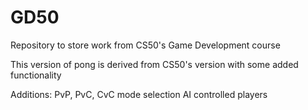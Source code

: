 # GD50
Repository to store work from CS50's Game Development course

This version of pong is derived from CS50's version with some added functionality

Additions:
  PvP, PvC, CvC mode selection
  AI controlled players
